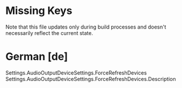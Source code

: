 # Missing Keys
Note that this file updates only during build processes and doesn't necessarily reflect the current state.

# German [de]
Settings.AudioOutputDeviceSettings.ForceRefreshDevices  
Settings.AudioOutputDeviceSettings.ForceRefreshDevices.Description  

